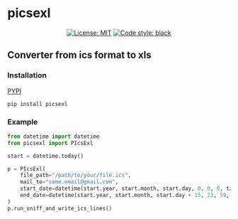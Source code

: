 # picsexl

<p align="center">
    <a href="https://github.com/psf/black/blob/main/LICENSE"><img alt="License: MIT" src="https://black.readthedocs.io/en/stable/_static/license.svg"></a>
    <a href="https://github.com/psf/black"><img alt="Code style: black" src="https://img.shields.io/badge/code%20style-black-000000.svg"></a>
</p>

## Converter from ics format to xls

### Installation
[PYPI](https://pypi.org/project/picsexl/)
```shell script
pip install picsexl
```

### Example
```python
from datetime import datetime
from picsexl import PIcsExl

start = datetime.today()

p = PIcsExl(
    file_path="/path/to/your/file.ics",
    mail_to="some.email@gmail.com",
    start_date=datetime(start.year, start.month, start.day, 0, 0, 0, tzinfo=timezone.utc),
    end_date=datetime(start.year, start.month, start.day + 15, 23, 59, 59, tzinfo=timezone.utc),
)
p.run_sniff_and_write_ics_lines()
```